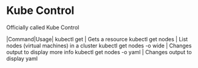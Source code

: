 # Kube Control 
Officially called Kube Control

|Command|Usage|
kubectl get | Gets a resource
kubectl get nodes | List nodes (virtual machines) in a cluster
kubectl get nodes -o wide | Changes output to display more info
kubectl get nodes -o yaml | Changes output to display yaml